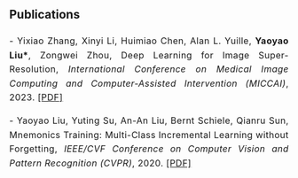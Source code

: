 <h2 style="margin: 2px 0px -10px;">
  <a href="/yu-xinda/publication.html" style="text-decoration: none; color: inherit;">Publications</a>
</h2>
<br>
<div style="font-size: 16px; line-height: 1.6; letter-spacing: 0.5px; text-align: justify;">
  <p>
    - Yixiao Zhang, Xinyi Li, Huimiao Chen, Alan L. Yuille, <strong>Yaoyao Liu*</strong>, Zongwei Zhou, 
    Deep Learning for Image Super-Resolution, <em>International Conference on Medical Image Computing and Computer-Assisted Intervention (MICCAI)</em>, 2023.
    <a href="/assets/files/paper1.pdf" target="_blank">[PDF]</a>
  </p>
  <p>
    - Yaoyao Liu, Yuting Su, An-An Liu, Bernt Schiele, Qianru Sun,
    Mnemonics Training: Multi-Class Incremental Learning without Forgetting, <em>IEEE/CVF Conference on Computer Vision and Pattern Recognition (CVPR)</em>, 2020.
    <a href="/assets/files/paper1.pdf" target="_blank">[PDF]</a>
  </p>
</div>
